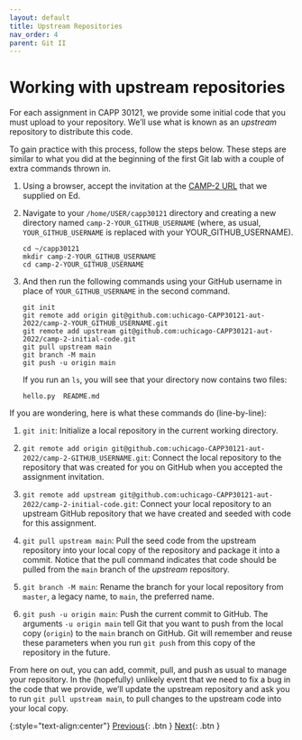 ```yaml
---
layout: default
title: Upstream Repositories
nav_order: 4
parent: Git II
---
```


# Working with upstream repositories

For each assignment in CAPP 30121, we provide some initial code that you must upload to your repository. We’ll use what is known as an _upstream_ repository to distribute this code.

To gain practice with this process, follow the steps below. These steps are similar to what you did at the beginning of the first Git lab with a couple of extra commands thrown in.

 1. Using a browser, accept the invitation at the [CAMP-2 URL](https://edstem.org/us/courses/24735/discussion/1679656) that we supplied on Ed.

 2. Navigate to your `/home/USER/capp30121` directory and creating a new directory named `camp-2-YOUR_GITHUB_USERNAME` (where, as usual, `YOUR_GITHUB_USERNAME` is replaced with your YOUR_GITHUB_USERNAME).

    ```    
    cd ~/capp30121
    mkdir camp-2-YOUR_GITHUB_USERNAME
    cd camp-2-YOUR_GITHUB_USERNAME
    ```

 3. And then run the following commands using your GitHub username in place of `YOUR_GITHUB_USERNAME` in the second command.

    ```        
    git init
    git remote add origin git@github.com:uchicago-CAPP30121-aut-2022/camp-2-YOUR_GITHUB_USERNAME.git
    git remote add upstream git@github.com:uchicago-CAPP30121-aut-2022/camp-2-initial-code.git
    git pull upstream main
    git branch -M main
    git push -u origin main
    ```

    If you run an `ls`, you will see that your directory now contains two files:
    
    ```    
    hello.py  README.md
    ```
   
If you are wondering, here is what these commands do (line-by-line):

1.  `git init`: Initialize a local repository in the current working directory.
    
2.  `git remote add origin git@github.com:uchicago-CAPP30121-aut-2022/camp-2-GITHUB_USERNAME.git`: Connect the local repository to the repository that was created for you on GitHub when you accepted the assignment invitation.
    
3.  `git remote add upstream git@github.com:uchicago-CAPP30121-aut-2022/camp-2-initial-code.git`: Connect your local repository to an upstream GitHub repository that we have created and seeded with code for this assignment.
    
4.  `git pull upstream main`: Pull the seed code from the upstream repository into your local copy of the repository and package it into a commit. Notice that the pull command indicates that code should be pulled from the `main` branch of the _upstream_ repository.
    
5.  `git branch -M main`: Rename the branch for your local repository from `master`, a legacy name, to `main`, the preferred name.
    
6.  `git push -u origin main`: Push the current commit to GitHub. The arguments `-u origin main` tell Git that you want to push from the local copy (`origin`) to the `main` branch on GitHub. Git will remember and reuse these parameters when you run `git push` from this copy of the repository in the future.

From here on out, you can add, commit, pull, and push as usual to manage your repository. In the (hopefully) unlikely event that we need to fix a bug in the code that we provide, we’ll update the upstream repository and ask you to run `git pull upstream main`, to pull changes to the upstream code into your local copy.

{:style="text-align:center"}
[Previous](./3-merge-conflicts.html){: .btn } [Next](./5-exercises.html){: .btn }
